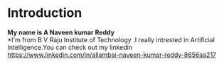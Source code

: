 # Introduction
**My name is A Naveen kumar Reddy**  
*I'm from B V Raju Institute of Technology .I really intrested in Artificial Intelligence.You can check out my linkedin https://www.linkedin.com/in/allambai-naveen-kumar-reddy-8656aa217  


